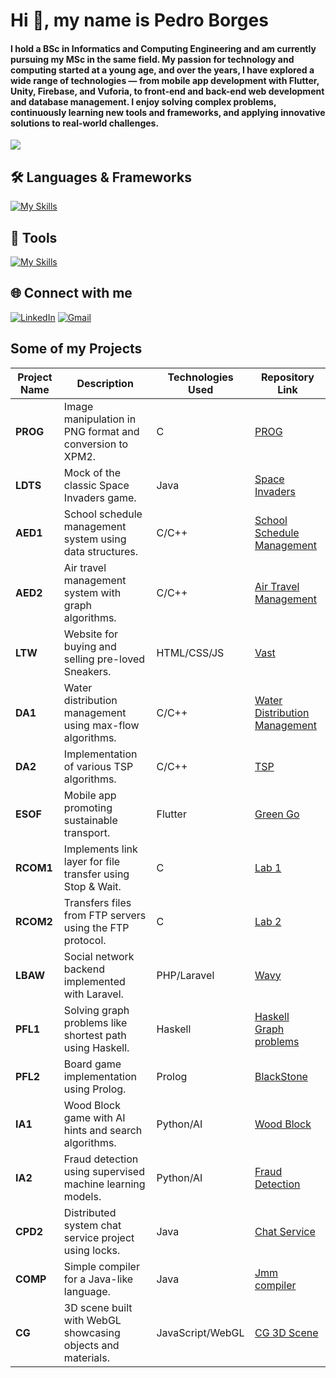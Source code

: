 # Hi 👋, my name is Pedro Borges


#### I hold a BSc in Informatics and Computing Engineering and am currently pursuing my MSc in the same field. My passion for technology and computing started at a young age, and over the years, I have explored a wide range of technologies — from mobile app development with Flutter, Unity, Firebase, and Vuforia, to front-end and back-end web development and database management. I enjoy solving complex problems, continuously learning new tools and frameworks, and applying innovative solutions to real-world challenges.


![](https://komarev.com/ghpvc/?username=Returnedft&abbreviated=true&base=600&style=for-the-badge)

## 🛠️ Languages & Frameworks

[![My Skills](https://skillicons.dev/icons?i=c,cpp,css,html,javascript,flutter,firebase,git,linux,py,sqlite,java,php,laravel,postgresql,unity,cs&theme=dark)](https://skillicons.dev)

## 🔨 Tools

[![My Skills](https://skillicons.dev/icons?i=vscode,clion,anaconda&theme=dark)](https://skillicons.dev)

## 🌐 Connect with me
[![LinkedIn](https://img.shields.io/badge/LinkedIn-blue?logo=linkedin&logoColor=white)]([https://linkedin.com/in/your-profile](https://www.linkedin.com/in/pedro-borges-770019332/))
[![Gmail](https://img.shields.io/badge/Gmail-D14836?logo=gmail&logoColor=white)](mailto:pedrorcborges10@gmail.com)


## Some of my Projects

| Project Name               | Description                                                   | Technologies Used | Repository Link                                                                |
| -------------------------- | ------------------------------------------------------------- | ----------------- | ------------------------------------------------------------------------------ |
| **PROG**                   | Image manipulation in PNG format and conversion to XPM2.     | C                 | [PROG](https://github.com/LTheGreatest/PROG_Project)                            |
| **LDTS**                   | Mock of the classic Space Invaders game.               | Java                | [Space Invaders](https://github.com/Returnedft/LDTS-.git)                           |
| **AED1**                   | School schedule management system using data structures.     | C/C++             | [School Schedule Management](https://github.com/Returnedft/AED.git) |
| **AED2**                   | Air travel management system with graph algorithms.          | C/C++             | [Air Travel Management](https://github.com/Returnedft/Project2AED.git) |
| **LTW**                    | Website for buying and selling pre-loved Sneakers.            | HTML/CSS/JS       | [Vast](https://github.com/Returnedft/LTW) |
| **DA1**                    | Water distribution management using max-flow algorithms.     | C/C++             | [Water Distribution Management](https://github.com/LTheGreatest/DA_Project1)   |
| **DA2**                    | Implementation of various TSP algorithms.                    | C/C++             | [TSP](https://github.com/LTheGreatest/DA_Project2)                             |
| **ESOF**                   | Mobile app promoting sustainable transport.                  | Flutter           | [Green Go](https://github.com/LTheGreatest/ESOF_Project-Green_go)              |
| **RCOM1**                   | Implements link layer for file transfer using Stop & Wait.   | C                 | [Lab 1](https://github.com/Returnedft/RCOM-PROJ)                                |
| **RCOM2**                   | Transfers files from FTP servers using the FTP protocol.     | C                 | [Lab 2](https://github.com/Returnedft/RCOM-PROJ2)                                 |
| **LBAW**                    | Social network backend implemented with Laravel.             | PHP/Laravel       | [Wavy](https://github.com/LsFaria04/Wavy_Lbaw2024-2025)                        |
| **PFL1**                    | Solving graph problems like shortest path using Haskell.     | Haskell           | [Haskell Graph problems](https://github.com/LsFaria04/PFL_Project1)            |
| **PFL2**                    | Board game implementation using Prolog.                       | Prolog            | [BlackStone](https://github.com/LsFaria04/PFL_Project2)                         |
| **IA1**                     | Wood Block game with AI hints and search algorithms.         | Python/AI         | [Wood Block](https://github.com/LsFaria04/Wood_Block_AI)                        |
| **IA2**                     | Fraud detection using supervised machine learning models.    | Python/AI         | [Fraud Detection](https://github.com/LsFaria04/Fraud_Detection_Supervised_Learning) |
| **CPD2**                    | Distributed system chat service project using locks.                      | Java | [Chat Service](https://github.com/LsFaria04/Chat-Service)                        |
| **COMP**                    | Simple compiler for a Java-like language.                     | Java              | [Jmm compiler](https://github.com/Returnedft/Compilers)                        |
| **CG**                      | 3D scene built with WebGL showcasing objects and materials.  | JavaScript/WebGL  | [CG 3D Scene](https://github.com/Returnedft/CG)                             |

